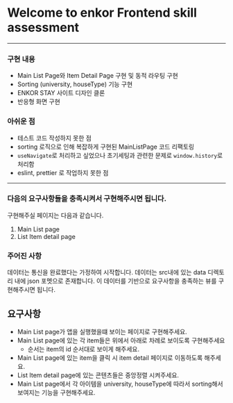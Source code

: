 # Welcome to enkor Frontend skill assessment

---

### 구현 내용

- Main List Page와 Item Detail Page 구현 및 동적 라우팅 구현
- Sorting (university, houseType) 기능 구현
- ENKOR STAY 사이트 디자인 클론
- 반응형 화면 구현

### 아쉬운 점

- 테스트 코드 작성하지 못한 점
- sorting 로직으로 인해 복잡하게 구현된 MainListPage 코드 리팩토링
- `useNavigate`로 처리하고 싶었으나 초기세팅과 관련한 문제로 `window.history`로 처리함
- eslint, prettier 로 작업하지 못한 점

---

### 다음의 요구사항들을 충족시켜서 구현해주시면 됩니다.

구현해주실 페이지는 다음과 같습니다.

1. Main List page
2. List Item detail page

### 주어진 사항

데이터는 통신을 완료했다는 가정하여 시작합니다.
데이터는 src내에 있는 data 디렉토리 내에 json 포멧으로 존재합니다.
이 데이터를 기반으로 요구사항을 충족하는 뷰를 구현해주시면 됩니다.

## 요구사항

- Main List page가 앱을 실행했을떄 보이는 페이지로 구현해주세요.
- Main List page에 있는 각 item들은 위에서 아래로 차례로 보이도록 구현해주세요
  - 순서는 item의 id 순서대로 보이게 해주세요.
- Main List page에 있는 item을 클릭 시 item detail 페이지로 이동하도록 해주세요.
- List Item detail page에 있는 콘텐츠들은 중앙정렬 시켜주세요.
- Main List page에서 각 아이템을 university, houseType에 따라서 sorting해서 보여지는 기능을 구현해주세요.
